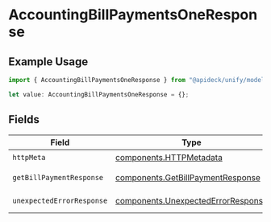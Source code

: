 # AccountingBillPaymentsOneResponse

## Example Usage

```typescript
import { AccountingBillPaymentsOneResponse } from "@apideck/unify/models/operations";

let value: AccountingBillPaymentsOneResponse = {};
```

## Fields

| Field                                                                                    | Type                                                                                     | Required                                                                                 | Description                                                                              |
| ---------------------------------------------------------------------------------------- | ---------------------------------------------------------------------------------------- | ---------------------------------------------------------------------------------------- | ---------------------------------------------------------------------------------------- |
| `httpMeta`                                                                               | [components.HTTPMetadata](../../models/components/httpmetadata.md)                       | :heavy_check_mark:                                                                       | N/A                                                                                      |
| `getBillPaymentResponse`                                                                 | [components.GetBillPaymentResponse](../../models/components/getbillpaymentresponse.md)   | :heavy_minus_sign:                                                                       | Bill Payment                                                                             |
| `unexpectedErrorResponse`                                                                | [components.UnexpectedErrorResponse](../../models/components/unexpectederrorresponse.md) | :heavy_minus_sign:                                                                       | Unexpected error                                                                         |